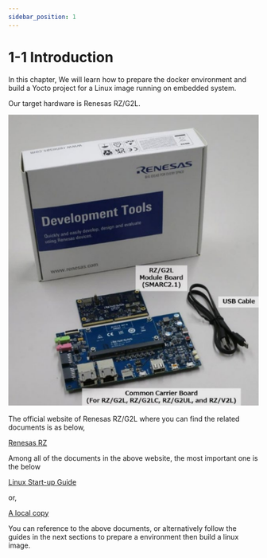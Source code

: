 ```yaml
---
sidebar_position: 1
---
```


# 1-1 Introduction

In this chapter,
We will learn how to prepare the docker environment and build
a Yocto project for a Linux image running on embedded system.

Our target hardware is Renesas RZ/G2L.

![RZG2L_EVK](./image/RZG2L_EVK.png)

The official website of Renesas RZ/G2L where you can find the related documents is as below,

[Renesas RZ](https://www.renesas.com/en/products/microcontrollers-microprocessors/rz-mpus/rzg2l-general-purpose-mpu-dual-core-arm-cortex-a55-cpus-and-single-core-cortex-m33-cpu-3d-graphics-and)

Among all of the documents in the above website, the most important one is the below  

[Linux Start-up Guide](https://www.renesas.com/en/document/gde/smarc-evk-rzg2l-rzg2lc-rzg2ul-linux-start-guide-rev104?r=1467981)

or,

[A local copy](/LinuxStartUpGuide-v3.0.6.pdf)

You can reference to the above documents, or alternatively follow the guides in the next sections to prepare a environment then build a linux image.
